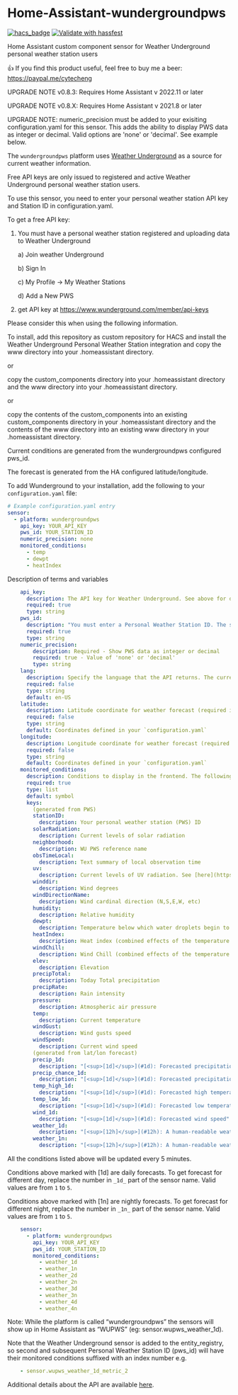 # Home-Assistant-wundergroundpws
[![hacs_badge](https://img.shields.io/badge/HACS-Custom-orange.svg?style=for-the-badge)](https://github.com/custom-components/hacs)
[![Validate with hassfest](https://github.com/cytech/Home-Assistant-wundergroundpws/actions/workflows/hassfest.yaml/badge.svg)](https://github.com/cytech/Home-Assistant-wundergroundpws/actions/workflows/hassfest.yaml)

Home Assistant custom component sensor for Weather Underground personal weather station users

:+1: If you find this product useful, feel free to buy me a beer: https://paypal.me/cytecheng

UPGRADE NOTE v0.8.3: Requires Home Assistant v 2022.11 or later

UPGRADE NOTE v0.8.X: Requires Home Assistant v 2021.8 or later  

UPGRADE NOTE: numeric_precision must be added to your exisiting configuration.yaml for this sensor.
This adds the ability to display PWS data as integer or decimal. Valid options are 'none' or 'decimal'.
See example below.


The `wundergroundpws` platform uses [Weather Underground](http://www.wunderground.com) as a source for current weather information.

<p class='note warning'>
Free API keys are only issued to registered and active Weather Underground personal weather station users.

To use this sensor, you need to enter your personal weather station API key and Station ID in configuration.yaml.

To get a free API key:
1) You must have a personal weather station registered and uploading data to Weather Underground
    
    a) Join weather Underground
    
    b) Sign In
    
    c) My Profile -> My Weather Stations
    
    d) Add a New PWS
2) get API key at  https://www.wunderground.com/member/api-keys

Please consider this when using the following information.

To install, add this repository as custom repository for HACS and install the Weather Underground Personal Weather Station integration and copy the www directory into your .homeassistant directory.

or 

copy the custom_components directory into your .homeassistant directory
and the www directory into your .homeassistant directory.

or

copy the contents of the custom_components into an existing custom_components directory in your .homeassistant directory
and the contents of the www directory into an existing www directory in your .homeassistant directory.

Current conditions are generated from the wundergroundpws configured pws_id.

The forecast is generated from the HA configured latitude/longitude.
</p>


To add Wunderground to your installation, add the following to your `configuration.yaml` file:

```yaml
# Example configuration.yaml entry
sensor:
  - platform: wundergroundpws
    api_key: YOUR_API_KEY
    pws_id: YOUR_STATION_ID
    numeric_precision: none
    monitored_conditions:
      - temp
      - dewpt
      - heatIndex
```        
Description of terms and variables
```yaml
    api_key:
      description: The API key for Weather Underground. See above for details.
      required: true
      type: string
    pws_id:
      description: "You must enter a Personal Weather Station ID. The station id will be used to display current weather conditions."
      required: true
      type: string
    numeric_precision:
        description: Required - Show PWS data as integer or decimal
        required: true - Value of 'none' or 'decimal'
        type: string
    lang:
      description: Specify the language that the API returns. The current list of all Wunderground language codes is available  at https://docs.google.com/document/d/13HTLgJDpsb39deFzk_YCQ5GoGoZCO_cRYzIxbwvgJLI/edit#). If not specified, it defaults to English (en-US).
      required: false
      type: string
      default: en-US
    latitude:
      description: Latitude coordinate for weather forecast (required if **longitude** is specified).
      required: false
      type: string
      default: Coordinates defined in your `configuration.yaml`
    longitude:
      description: Longitude coordinate for weather forecast (required if **latitude** is specified).
      required: false
      type: string
      default: Coordinates defined in your `configuration.yaml`
    monitored_conditions:
      description: Conditions to display in the frontend. The following conditions can be monitored.
      required: true
      type: list
      default: symbol
      keys:
        (generated from PWS)
        stationID:
          description: Your personal weather station (PWS) ID
        solarRadiation:
          description: Current levels of solar radiation
        neighborhood:
          description: WU PWS reference name
        obsTimeLocal:
          description: Text summary of local observation time
        uv:
          description: Current levels of UV radiation. See [here](https://www.wunderground.com/resources/health/uvindex.asp) for explanation.
        winddir:
          description: Wind degrees
        windDirectionName:
          description: Wind cardinal direction (N,S,E,W, etc)
        humidity:
          description: Relative humidity                  
        dewpt:
          description: Temperature below which water droplets begin to condense and dew can form
        heatIndex:
          description: Heat index (combined effects of the temperature and humidity of the air)
        windChill:
          description: Wind Chill (combined effects of the temperature and wind)      
        elev:
          description: Elevation
        precipTotal:
          description: Today Total precipitation
        precipRate:
          description: Rain intensity
        pressure:
          description: Atmospheric air pressure
        temp:
          description: Current temperature
        windGust:
          description: Wind gusts speed
        windSpeed:
          description: Current wind speed
        (generated from lat/lon forecast)        
        precip_1d:
          description: "[<sup>[1d]</sup>](#1d): Forecasted precipitation intensity"
        precip_chance_1d:
          description: "[<sup>[1d]</sup>](#1d): Forecasted precipitation probability in %"      
        temp_high_1d:
          description: "[<sup>[1d]</sup>](#1d): Forecasted high temperature"
        temp_low_1d:
          description: "[<sup>[1d]</sup>](#1d): Forecasted low temperature"
        wind_1d:
          description: "[<sup>[1d]</sup>](#1d): Forecasted wind speed"
        weather_1d:
          description: "[<sup>[12h]</sup>](#12h): A human-readable weather forecast of Day"
        weather_1n:
          description: "[<sup>[12h]</sup>](#12h): A human-readable weather forecast of Night"      
```

All the conditions listed above will be updated every 5 minutes.

Conditions above marked with <a name="1d">[1d]</a> are daily forecasts. To get forecast for different day, replace the number
in `_1d_` part of the sensor name. Valid values are from `1` to `5`.

Conditions above marked with <a name="1n">[1n]</a> are nightly forecasts. To get forecast for different night, replace the number
in `_1n_` part of the sensor name. Valid values are from `1` to `5`.

```yaml
    sensor:
      - platform: wundergroundpws
        api_key: YOUR_API_KEY
        pws_id: YOUR_STATION_ID
        monitored_conditions:
          - weather_1d
          - weather_1n
          - weather_2d
          - weather_2n
          - weather_3d
          - weather_3n
          - weather_4d
          - weather_4n
```
<p class='note warning'>
Note: While the platform is called “wundergroundpws” the sensors will show up in Home Assistant as “WUPWS” (eg: sensor.wupws_weather_1d).
</p>

Note that the Weather Underground sensor is added to the entity_registry, so second and subsequent Personal Weather Station ID (pws_id) will have their monitored conditions suffixed with an index number e.g.

```yaml
    - sensor.wupws_weather_1d_metric_2
```
Additional details about the API are available [here](https://docs.google.com/document/d/1eKCnKXI9xnoMGRRzOL1xPCBihNV2rOet08qpE_gArAY/edit).
